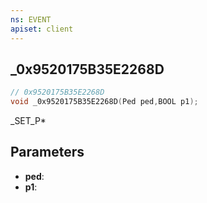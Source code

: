 ```yaml
---
ns: EVENT
apiset: client
---
```

## _0x9520175B35E2268D

```c
// 0x9520175B35E2268D
void _0x9520175B35E2268D(Ped ped,BOOL p1);
```

_SET_P*

## Parameters
* **ped**:
* **p1**: